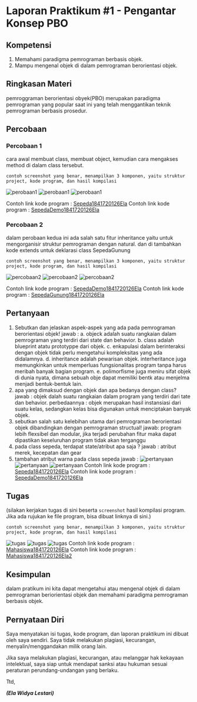 # Laporan Praktikum #1 - Pengantar Konsep PBO

## Kompetensi

1. Memahami paradigma pemrograman berbasis objek.
2. Mampu mengenal objek di dalam pemrograman berorientasi objek.

## Ringkasan Materi

pemroggraman berorientasi obyek(PBO) merupakan paradigma pemrograman yang popular saat ini yang telah menggantikan teknik pemrograman berbasis prosedur. 
## Percobaan

### Percobaan 1

cara awal membuat class, membuat object, kemudian cara mengakses method di dalam class tersebut.

`contoh screenshot yang benar, menampilkan 3 komponen, yaitu struktur project, kode program, dan hasil kompilasi`

![perobaan1](img/percobaan1.png)
![perobaan1](img/percobaan1b.png)
![perobaan1](img/percobaan1c.png)

Contoh link kode program : [Sepeda1841720126Ela](../../src/1_Pengantar_Konsep_PBO/Sepeda1841720126Ela.java)
Contoh link kode program : [SepedaDemo1841720126Ela](../../src/1_Pengantar_Konsep_PBO/SepedaDemo1841720126Ela.java)


### Percobaan 2

dalam perobaan kedua ini ada salah satu fitur inheritance yaitu untuk mengorganisir struktur pemrograman dengan natural. dan di tambahkan kode extends untuk deklarasi class SepedaGunung

`contoh screenshot yang benar, menampilkan 3 komponen, yaitu struktur project, kode program, dan hasil kompilasi`

![percobaan2](img/percobaan2.png)
![percobaan2](img/percobaan2b.png)
![percobaan2](img/percobaan2c.png)

Contoh link kode program : [SepedaDemo1841720126Ela](../../src/1_Pengantar_Konsep_PBO/SepedaDemo1841720126Ela.java)
Contoh link kode program : [SepedaGunung1841720126Ela](../../src/1_Pengantar_Konsep_PBO/SepedaGunung1841720126Ela.java)


## Pertanyaan

1. Sebutkan dan jelaskan aspek-aspek yang ada pada pemrograman berorientasi objek!
jawab : 
a. objeck adalah suatu rangkaian dalam pemrograman yang terdiri dari state dan behavior.
b. class adalah blueprint atatu prototyppe dari objek.
c. enkapulasi dalam berinteraksi dengan objek tidak perlu mengetahui kompleksitas yang ada didalamnya.
d. inheritance adalah pewarisan objek. interheritance juga memungkinkan untuk memperluas fungsionalitas program tanpa harus meribah banyak bagian program.
e. polimorfisme juga meniru sifat objek di dunia nyata, dimana sebuah obje dapat memiliki bentk atau menjelma menjadi bentuk-bentuk lain.
2. apa yang dimaksud dengan objek dan apa bedanya dengan class?
jawab : 
objek dalah suatu rangkaian dalam program yang terdiri dari tate dan behavior.
perbedaannya : objek merupakan hasil instansiasi dari suatu kelas, sedangkan kelas bisa digunakan untuk menciptakan banyak objek.
3. sebutkan salah satu kelebihan utama dari pemrograman berorientasi objek dibandingkan dengan pemrograman structual!
jawab:
program lebih flexsibel dan modular, jika terjadi perubahan fitur maka dapat dipastikan keseluruhan program tidak akan terganggu
4. pada class sepeda, terdapat state/atribut apa saja ? 
jawab :
atribut merek, kecepatan dan gear
5. tambahan atribut warna pada class sepeda
jawab : 
![pertanyaan](img/pertanyaan5.png)
![pertanyaan](img/pertanyaan5b.png)
![pertanyaan](img/pertanyaan5c.png)
Contoh link kode program : [Sepeda1841720126Ela](../../src/1_Pengantar_Konsep_PBO/Sepeda1841720126Ela.java)
Contoh link kode program : [SepedaDemo1841720126Ela](../../src/1_Pengantar_Konsep_PBO/SepedaDemo1841720126Ela.java)



## Tugas

(silakan kerjakan tugas di sini beserta `screenshot` hasil kompilasi program. Jika ada rujukan ke file program, bisa dibuat linknya di sini.)

`contoh screenshot yang benar, menampilkan 3 komponen, yaitu struktur project, kode program, dan hasil kompilasi`

![tugas](img/tugasbener1.PNG)
![tugas](img/tugasbener2.PNG)
![tugas](img/tugasbener3.PNG)
Contoh link kode program : [Mahasiswa1841720126Ela](../../src/1_Pengantar_Konsep_PBO/Mahasiswa1841720126Ela.java)
Contoh link kode program : [Mahasiswa1841720126Ela2](../../src/1_Pengantar_Konsep_PBO/Mahasiswa1841720126Ela2.java)

## Kesimpulan

dalam pratikum ini kita dapat mengetahui atau mengenal objek di dalam pemrograman beriorientasi objek dan memahami paradigma pemrograman berbasis objek.

## Pernyataan Diri

Saya menyatakan isi tugas, kode program, dan laporan praktikum ini dibuat oleh saya sendiri. Saya tidak melakukan plagiasi, kecurangan, menyalin/menggandakan milik orang lain.

Jika saya melakukan plagiasi, kecurangan, atau melanggar hak kekayaan intelektual, saya siap untuk mendapat sanksi atau hukuman sesuai peraturan perundang-undangan yang berlaku.

Ttd,

***(Ela Widya Lestari)***
